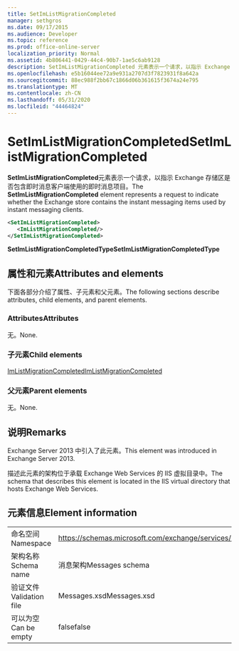 ```yaml
---
title: SetImListMigrationCompleted
manager: sethgros
ms.date: 09/17/2015
ms.audience: Developer
ms.topic: reference
ms.prod: office-online-server
localization_priority: Normal
ms.assetid: 4b806441-0429-44c4-90b7-1ae5c6ab9128
description: SetImListMigrationCompleted 元素表示一个请求，以指示 Exchange 存储区是否包含即时消息客户端使用的即时消息项目。
ms.openlocfilehash: e5b16044ee72a9e931a2707d3f7823931f8a642a
ms.sourcegitcommit: 88ec988f2bb67c1866d06b361615f3674a24e795
ms.translationtype: MT
ms.contentlocale: zh-CN
ms.lasthandoff: 05/31/2020
ms.locfileid: "44464824"
---
```

# <a name="setimlistmigrationcompleted"></a><span data-ttu-id="241fa-103">SetImListMigrationCompleted</span><span class="sxs-lookup"><span data-stu-id="241fa-103">SetImListMigrationCompleted</span></span>

<span data-ttu-id="241fa-104">**SetImListMigrationCompleted**元素表示一个请求，以指示 Exchange 存储区是否包含即时消息客户端使用的即时消息项目。</span><span class="sxs-lookup"><span data-stu-id="241fa-104">The **SetImListMigrationCompleted** element represents a request to indicate whether the Exchange store contains the instant messaging items used by instant messaging clients.</span></span> 
  
```XML
<SetImListMigrationCompleted>
   <ImListMigrationCompleted/>
</SetImListMigrationCompleted>
```

 <span data-ttu-id="241fa-105">**SetImListMigrationCompletedType**</span><span class="sxs-lookup"><span data-stu-id="241fa-105">**SetImListMigrationCompletedType**</span></span>
## <a name="attributes-and-elements"></a><span data-ttu-id="241fa-106">属性和元素</span><span class="sxs-lookup"><span data-stu-id="241fa-106">Attributes and elements</span></span>

<span data-ttu-id="241fa-107">下面各部分介绍了属性、子元素和父元素。</span><span class="sxs-lookup"><span data-stu-id="241fa-107">The following sections describe attributes, child elements, and parent elements.</span></span>
  
### <a name="attributes"></a><span data-ttu-id="241fa-108">Attributes</span><span class="sxs-lookup"><span data-stu-id="241fa-108">Attributes</span></span>

<span data-ttu-id="241fa-109">无。</span><span class="sxs-lookup"><span data-stu-id="241fa-109">None.</span></span>
  
### <a name="child-elements"></a><span data-ttu-id="241fa-110">子元素</span><span class="sxs-lookup"><span data-stu-id="241fa-110">Child elements</span></span>

[<span data-ttu-id="241fa-111">ImListMigrationCompleted</span><span class="sxs-lookup"><span data-stu-id="241fa-111">ImListMigrationCompleted</span></span>](imlistmigrationcompleted.md)
  
### <a name="parent-elements"></a><span data-ttu-id="241fa-112">父元素</span><span class="sxs-lookup"><span data-stu-id="241fa-112">Parent elements</span></span>

<span data-ttu-id="241fa-113">无。</span><span class="sxs-lookup"><span data-stu-id="241fa-113">None.</span></span>
  
## <a name="remarks"></a><span data-ttu-id="241fa-114">说明</span><span class="sxs-lookup"><span data-stu-id="241fa-114">Remarks</span></span>

<span data-ttu-id="241fa-115">Exchange Server 2013 中引入了此元素。</span><span class="sxs-lookup"><span data-stu-id="241fa-115">This element was introduced in Exchange Server 2013.</span></span>
  
<span data-ttu-id="241fa-116">描述此元素的架构位于承载 Exchange Web Services 的 IIS 虚拟目录中。</span><span class="sxs-lookup"><span data-stu-id="241fa-116">The schema that describes this element is located in the IIS virtual directory that hosts Exchange Web Services.</span></span>
  
## <a name="element-information"></a><span data-ttu-id="241fa-117">元素信息</span><span class="sxs-lookup"><span data-stu-id="241fa-117">Element information</span></span>

|||
|:-----|:-----|
|<span data-ttu-id="241fa-118">命名空间</span><span class="sxs-lookup"><span data-stu-id="241fa-118">Namespace</span></span>  <br/> |https://schemas.microsoft.com/exchange/services/2006/messages  <br/> |
|<span data-ttu-id="241fa-119">架构名称</span><span class="sxs-lookup"><span data-stu-id="241fa-119">Schema name</span></span>  <br/> |<span data-ttu-id="241fa-120">消息架构</span><span class="sxs-lookup"><span data-stu-id="241fa-120">Messages schema</span></span>  <br/> |
|<span data-ttu-id="241fa-121">验证文件</span><span class="sxs-lookup"><span data-stu-id="241fa-121">Validation file</span></span>  <br/> |<span data-ttu-id="241fa-122">Messages.xsd</span><span class="sxs-lookup"><span data-stu-id="241fa-122">Messages.xsd</span></span>  <br/> |
|<span data-ttu-id="241fa-123">可以为空</span><span class="sxs-lookup"><span data-stu-id="241fa-123">Can be empty</span></span>  <br/> |<span data-ttu-id="241fa-124">false</span><span class="sxs-lookup"><span data-stu-id="241fa-124">false</span></span>  <br/> |
   

